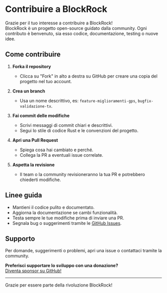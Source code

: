 # Contribuire a BlockRock

Grazie per il tuo interesse a contribuire a BlockRock!  
BlockRock è un progetto open-source guidato dalla community. Ogni contributo è benvenuto, sia esso codice, documentazione, testing o nuove idee.

## Come contribuire

1. **Forka il repository**
   - Clicca su "Fork" in alto a destra su GitHub per creare una copia del progetto nel tuo account.

2. **Crea un branch**
   - Usa un nome descrittivo, es: `feature-miglioramenti-gps`, `bugfix-validazione-tx`.

3. **Fai commit delle modifiche**
   - Scrivi messaggi di commit chiari e descrittivi.
   - Segui lo stile di codice Rust e le convenzioni del progetto.

4. **Apri una Pull Request**
   - Spiega cosa hai cambiato e perché.
   - Collega la PR a eventuali issue correlate.

5. **Aspetta la revisione**
   - Il team o la community revisioneranno la tua PR e potrebbero chiederti modifiche.

## Linee guida

- Mantieni il codice pulito e documentato.
- Aggiorna la documentazione se cambi funzionalità.
- Testa sempre le tue modifiche prima di inviare una PR.
- Segnala bug o suggerimenti tramite le [GitHub Issues](https://github.com/BlockRockAdmin/BlockRock/issues).

## Supporto

Per domande, suggerimenti o problemi, apri una issue o contattaci tramite la community.

**Preferisci supportare lo sviluppo con una donazione?**  
[Diventa sponsor su GitHub!](https://github.com/sponsors/BlockRockAdmin)

---

Grazie per essere parte della rivoluzione BlockRock!
